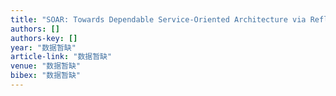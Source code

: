 ```yaml
---
title: "SOAR: Towards Dependable Service-Oriented Architecture via Reflective Middleware, Accepted for publication"
authors: []
authors-key: []
year: "数据暂缺"
article-link: "数据暂缺"
venue: "数据暂缺"
bibex: "数据暂缺"
---
```


